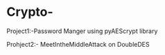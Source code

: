 # Crypto-
Project1:-Password Manger using pyAEScrypt library

Prohject2:- MeetIntheMiddleAttack on DoubleDES
